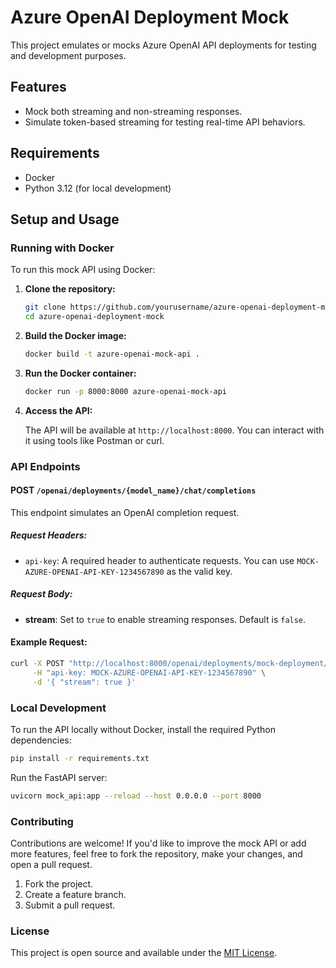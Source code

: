 # Azure OpenAI Deployment Mock

This project emulates or mocks Azure OpenAI API deployments for testing and development purposes.

## Features

- Mock both streaming and non-streaming responses.
- Simulate token-based streaming for testing real-time API behaviors.

## Requirements

- Docker
- Python 3.12 (for local development)

## Setup and Usage

### Running with Docker

To run this mock API using Docker:

1. **Clone the repository:**

   ```bash
   git clone https://github.com/yourusername/azure-openai-deployment-mock.git
   cd azure-openai-deployment-mock
   ```

2. **Build the Docker image:**

   ```bash
   docker build -t azure-openai-mock-api .
   ```

3. **Run the Docker container:**

   ```bash
   docker run -p 8000:8000 azure-openai-mock-api
   ```

4. **Access the API:**

   The API will be available at `http://localhost:8000`. You can interact with it using tools like Postman or curl.

### API Endpoints

#### POST `/openai/deployments/{model_name}/chat/completions`

This endpoint simulates an OpenAI completion request.

##### Request Headers:

- `api-key`: A required header to authenticate requests. You can use `MOCK-AZURE-OPENAI-API-KEY-1234567890` as the valid key.

##### Request Body:

- **stream**: Set to `true` to enable streaming responses. Default is `false`.

#### Example Request:

```bash
curl -X POST "http://localhost:8000/openai/deployments/mock-deployment/chat/completions" \
     -H "api-key: MOCK-AZURE-OPENAI-API-KEY-1234567890" \
     -d '{ "stream": true }'
```

### Local Development

To run the API locally without Docker, install the required Python dependencies:

```bash
pip install -r requirements.txt
```

Run the FastAPI server:

```bash
uvicorn mock_api:app --reload --host 0.0.0.0 --port 8000
```

### Contributing

Contributions are welcome! If you'd like to improve the mock API or add more features, feel free to fork the repository, make your changes, and open a pull request.

1. Fork the project.
2. Create a feature branch.
3. Submit a pull request.

### License

This project is open source and available under the [MIT License](LICENSE).
